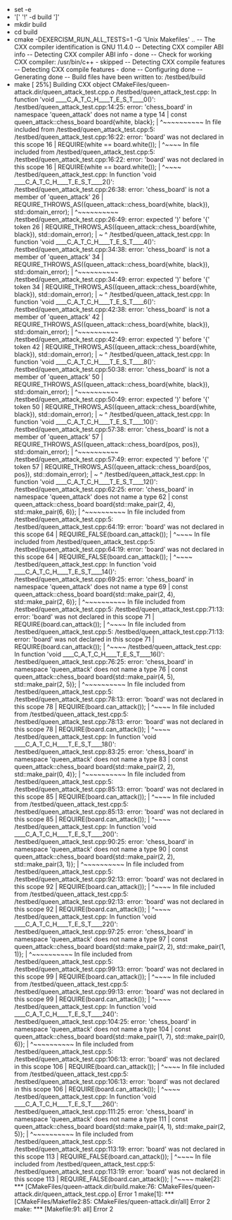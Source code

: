+ set -e
+ '[' '!' -d build ']'
+ mkdir build
+ cd build
+ cmake -DEXERCISM_RUN_ALL_TESTS=1 -G 'Unix Makefiles' ..
-- The CXX compiler identification is GNU 11.4.0
-- Detecting CXX compiler ABI info
-- Detecting CXX compiler ABI info - done
-- Check for working CXX compiler: /usr/bin/c++ - skipped
-- Detecting CXX compile features
-- Detecting CXX compile features - done
-- Configuring done
-- Generating done
-- Build files have been written to: /testbed/build
+ make
[ 25%] Building CXX object CMakeFiles/queen-attack.dir/queen_attack_test.cpp.o
/testbed/queen_attack_test.cpp: In function 'void ____C_A_T_C_H____T_E_S_T____0()':
/testbed/queen_attack_test.cpp:14:25: error: 'chess_board' in namespace 'queen_attack' does not name a type
   14 |     const queen_attack::chess_board board{white, black};
      |                         ^~~~~~~~~~~
In file included from /testbed/queen_attack_test.cpp:5:
/testbed/queen_attack_test.cpp:16:22: error: 'board' was not declared in this scope
   16 |     REQUIRE(white == board.white());
      |                      ^~~~~
In file included from /testbed/queen_attack_test.cpp:5:
/testbed/queen_attack_test.cpp:16:22: error: 'board' was not declared in this scope
   16 |     REQUIRE(white == board.white());
      |                      ^~~~~
/testbed/queen_attack_test.cpp: In function 'void ____C_A_T_C_H____T_E_S_T____2()':
/testbed/queen_attack_test.cpp:26:38: error: 'chess_board' is not a member of 'queen_attack'
   26 |     REQUIRE_THROWS_AS((queen_attack::chess_board{white, black}), std::domain_error);
      |                                      ^~~~~~~~~~~
/testbed/queen_attack_test.cpp:26:49: error: expected ')' before '{' token
   26 |     REQUIRE_THROWS_AS((queen_attack::chess_board{white, black}), std::domain_error);
      |                       ~                         ^
/testbed/queen_attack_test.cpp: In function 'void ____C_A_T_C_H____T_E_S_T____4()':
/testbed/queen_attack_test.cpp:34:38: error: 'chess_board' is not a member of 'queen_attack'
   34 |     REQUIRE_THROWS_AS((queen_attack::chess_board{white, black}), std::domain_error);
      |                                      ^~~~~~~~~~~
/testbed/queen_attack_test.cpp:34:49: error: expected ')' before '{' token
   34 |     REQUIRE_THROWS_AS((queen_attack::chess_board{white, black}), std::domain_error);
      |                       ~                         ^
/testbed/queen_attack_test.cpp: In function 'void ____C_A_T_C_H____T_E_S_T____6()':
/testbed/queen_attack_test.cpp:42:38: error: 'chess_board' is not a member of 'queen_attack'
   42 |     REQUIRE_THROWS_AS((queen_attack::chess_board{white, black}), std::domain_error);
      |                                      ^~~~~~~~~~~
/testbed/queen_attack_test.cpp:42:49: error: expected ')' before '{' token
   42 |     REQUIRE_THROWS_AS((queen_attack::chess_board{white, black}), std::domain_error);
      |                       ~                         ^
/testbed/queen_attack_test.cpp: In function 'void ____C_A_T_C_H____T_E_S_T____8()':
/testbed/queen_attack_test.cpp:50:38: error: 'chess_board' is not a member of 'queen_attack'
   50 |     REQUIRE_THROWS_AS((queen_attack::chess_board{white, black}), std::domain_error);
      |                                      ^~~~~~~~~~~
/testbed/queen_attack_test.cpp:50:49: error: expected ')' before '{' token
   50 |     REQUIRE_THROWS_AS((queen_attack::chess_board{white, black}), std::domain_error);
      |                       ~                         ^
/testbed/queen_attack_test.cpp: In function 'void ____C_A_T_C_H____T_E_S_T____10()':
/testbed/queen_attack_test.cpp:57:38: error: 'chess_board' is not a member of 'queen_attack'
   57 |     REQUIRE_THROWS_AS((queen_attack::chess_board{pos, pos}), std::domain_error);
      |                                      ^~~~~~~~~~~
/testbed/queen_attack_test.cpp:57:49: error: expected ')' before '{' token
   57 |     REQUIRE_THROWS_AS((queen_attack::chess_board{pos, pos}), std::domain_error);
      |                       ~                         ^
/testbed/queen_attack_test.cpp: In function 'void ____C_A_T_C_H____T_E_S_T____12()':
/testbed/queen_attack_test.cpp:62:25: error: 'chess_board' in namespace 'queen_attack' does not name a type
   62 |     const queen_attack::chess_board board{std::make_pair(2, 4), std::make_pair(6, 6)};
      |                         ^~~~~~~~~~~
In file included from /testbed/queen_attack_test.cpp:5:
/testbed/queen_attack_test.cpp:64:19: error: 'board' was not declared in this scope
   64 |     REQUIRE_FALSE(board.can_attack());
      |                   ^~~~~
In file included from /testbed/queen_attack_test.cpp:5:
/testbed/queen_attack_test.cpp:64:19: error: 'board' was not declared in this scope
   64 |     REQUIRE_FALSE(board.can_attack());
      |                   ^~~~~
/testbed/queen_attack_test.cpp: In function 'void ____C_A_T_C_H____T_E_S_T____14()':
/testbed/queen_attack_test.cpp:69:25: error: 'chess_board' in namespace 'queen_attack' does not name a type
   69 |     const queen_attack::chess_board board{std::make_pair(2, 4), std::make_pair(2, 6)};
      |                         ^~~~~~~~~~~
In file included from /testbed/queen_attack_test.cpp:5:
/testbed/queen_attack_test.cpp:71:13: error: 'board' was not declared in this scope
   71 |     REQUIRE(board.can_attack());
      |             ^~~~~
In file included from /testbed/queen_attack_test.cpp:5:
/testbed/queen_attack_test.cpp:71:13: error: 'board' was not declared in this scope
   71 |     REQUIRE(board.can_attack());
      |             ^~~~~
/testbed/queen_attack_test.cpp: In function 'void ____C_A_T_C_H____T_E_S_T____16()':
/testbed/queen_attack_test.cpp:76:25: error: 'chess_board' in namespace 'queen_attack' does not name a type
   76 |     const queen_attack::chess_board board{std::make_pair(4, 5), std::make_pair(2, 5)};
      |                         ^~~~~~~~~~~
In file included from /testbed/queen_attack_test.cpp:5:
/testbed/queen_attack_test.cpp:78:13: error: 'board' was not declared in this scope
   78 |     REQUIRE(board.can_attack());
      |             ^~~~~
In file included from /testbed/queen_attack_test.cpp:5:
/testbed/queen_attack_test.cpp:78:13: error: 'board' was not declared in this scope
   78 |     REQUIRE(board.can_attack());
      |             ^~~~~
/testbed/queen_attack_test.cpp: In function 'void ____C_A_T_C_H____T_E_S_T____18()':
/testbed/queen_attack_test.cpp:83:25: error: 'chess_board' in namespace 'queen_attack' does not name a type
   83 |     const queen_attack::chess_board board{std::make_pair(2, 2), std::make_pair(0, 4)};
      |                         ^~~~~~~~~~~
In file included from /testbed/queen_attack_test.cpp:5:
/testbed/queen_attack_test.cpp:85:13: error: 'board' was not declared in this scope
   85 |     REQUIRE(board.can_attack());
      |             ^~~~~
In file included from /testbed/queen_attack_test.cpp:5:
/testbed/queen_attack_test.cpp:85:13: error: 'board' was not declared in this scope
   85 |     REQUIRE(board.can_attack());
      |             ^~~~~
/testbed/queen_attack_test.cpp: In function 'void ____C_A_T_C_H____T_E_S_T____20()':
/testbed/queen_attack_test.cpp:90:25: error: 'chess_board' in namespace 'queen_attack' does not name a type
   90 |     const queen_attack::chess_board board{std::make_pair(2, 2), std::make_pair(3, 1)};
      |                         ^~~~~~~~~~~
In file included from /testbed/queen_attack_test.cpp:5:
/testbed/queen_attack_test.cpp:92:13: error: 'board' was not declared in this scope
   92 |     REQUIRE(board.can_attack());
      |             ^~~~~
In file included from /testbed/queen_attack_test.cpp:5:
/testbed/queen_attack_test.cpp:92:13: error: 'board' was not declared in this scope
   92 |     REQUIRE(board.can_attack());
      |             ^~~~~
/testbed/queen_attack_test.cpp: In function 'void ____C_A_T_C_H____T_E_S_T____22()':
/testbed/queen_attack_test.cpp:97:25: error: 'chess_board' in namespace 'queen_attack' does not name a type
   97 |     const queen_attack::chess_board board{std::make_pair(2, 2), std::make_pair(1, 1)};
      |                         ^~~~~~~~~~~
In file included from /testbed/queen_attack_test.cpp:5:
/testbed/queen_attack_test.cpp:99:13: error: 'board' was not declared in this scope
   99 |     REQUIRE(board.can_attack());
      |             ^~~~~
In file included from /testbed/queen_attack_test.cpp:5:
/testbed/queen_attack_test.cpp:99:13: error: 'board' was not declared in this scope
   99 |     REQUIRE(board.can_attack());
      |             ^~~~~
/testbed/queen_attack_test.cpp: In function 'void ____C_A_T_C_H____T_E_S_T____24()':
/testbed/queen_attack_test.cpp:104:25: error: 'chess_board' in namespace 'queen_attack' does not name a type
  104 |     const queen_attack::chess_board board{std::make_pair(1, 7), std::make_pair(0, 6)};
      |                         ^~~~~~~~~~~
In file included from /testbed/queen_attack_test.cpp:5:
/testbed/queen_attack_test.cpp:106:13: error: 'board' was not declared in this scope
  106 |     REQUIRE(board.can_attack());
      |             ^~~~~
In file included from /testbed/queen_attack_test.cpp:5:
/testbed/queen_attack_test.cpp:106:13: error: 'board' was not declared in this scope
  106 |     REQUIRE(board.can_attack());
      |             ^~~~~
/testbed/queen_attack_test.cpp: In function 'void ____C_A_T_C_H____T_E_S_T____26()':
/testbed/queen_attack_test.cpp:111:25: error: 'chess_board' in namespace 'queen_attack' does not name a type
  111 |     const queen_attack::chess_board board{std::make_pair(4, 1), std::make_pair(2, 5)};
      |                         ^~~~~~~~~~~
In file included from /testbed/queen_attack_test.cpp:5:
/testbed/queen_attack_test.cpp:113:19: error: 'board' was not declared in this scope
  113 |     REQUIRE_FALSE(board.can_attack());
      |                   ^~~~~
In file included from /testbed/queen_attack_test.cpp:5:
/testbed/queen_attack_test.cpp:113:19: error: 'board' was not declared in this scope
  113 |     REQUIRE_FALSE(board.can_attack());
      |                   ^~~~~
make[2]: *** [CMakeFiles/queen-attack.dir/build.make:76: CMakeFiles/queen-attack.dir/queen_attack_test.cpp.o] Error 1
make[1]: *** [CMakeFiles/Makefile2:85: CMakeFiles/queen-attack.dir/all] Error 2
make: *** [Makefile:91: all] Error 2
